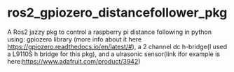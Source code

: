 # ros2_gpiozero_distancefollower_pkg

A Ros2 jazzy pkg to control a raspberry pi distance following in python using: gpiozero library (more info about it here https://gpiozero.readthedocs.io/en/latest/#), a 2 channel dc h-bridge(I used a L9110S h bridge  for this pkg), and a ulrasonic sensor(link ifor example is here:https://www.adafruit.com/product/3942)
